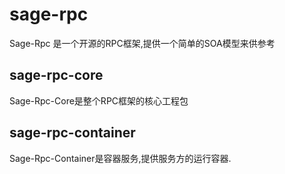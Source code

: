 # sage-rpc
Sage-Rpc 是一个开源的RPC框架,提供一个简单的SOA模型来供参考

## sage-rpc-core
Sage-Rpc-Core是整个RPC框架的核心工程包

## sage-rpc-container
Sage-Rpc-Container是容器服务,提供服务方的运行容器.